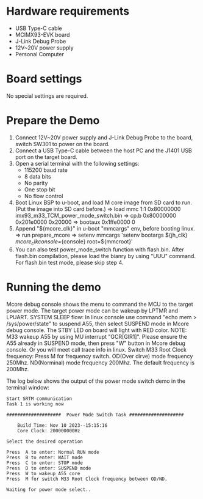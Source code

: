 Hardware requirements
=====================
- USB Type-C cable
- MCIMX93-EVK board
- J-Link Debug Probe
- 12V~20V power supply
- Personal Computer

Board settings
============
No special settings are required.

Prepare the Demo
===============
1.  Connect 12V~20V power supply and J-Link Debug Probe to the board, switch SW301 to power on the board.
2.  Connect a USB Type-C cable between the host PC and the J1401 USB port on the target board.
3.  Open a serial terminal with the following settings:
    - 115200 baud rate
    - 8 data bits
    - No parity
    - One stop bit
    - No flow control
4.  Boot Linux BSP to u-boot, and load M core image from SD card to run. (Put the image into SD card before.)
    => load mmc 1:1 0x80000000 imx93_m33_TCM_power_mode_switch.bin
    => cp.b 0x80000000 0x201e0000 0x20000
    => bootaux 0x1ffe0000 0
5.  Append "${mcore_clk}" in u-boot "mmcargs" env, before booting linux.
    => run prepare_mcore
    => setenv mmcargs 'setenv bootargs ${jh_clk} ${mcore_clk} console=${console} root=${mmcroot}'
6.  You can also test power_mode_switch function with flash.bin. After flash.bin compilation, please load the bianry by using "UUU" command.
    For flash.bin test mode, please skip step 4.

Running the demo
================
Mcore debug console shows the menu to command the MCU to the target power mode. The target power mode can be wakeup by LPTMR and LPUART.
SYSTEM SLEEP flow: In linux console use command "echo mem > /sys/power/state" to suspend A55, then select SUSPEND mode in Mcore debug console. The STBY LED on board will light with RED color.
NOTE: M33 wakeup A55 by using MU interrupt "GCR[GIR1]". Please ensure the A55 already in SUSPEND mode, then press "W" button in Mcore debug console. Or you will meet call trace info in linux.
Switch M33 Root Clock frequency: Press M for frequency switch. OD(Over dirve) mode frequency 250Mhz. ND(Norminal) mode frequency 200Mhz. The default frequency is 200Mhz.

The log below shows the output of the power mode switch demo in the terminal window:
~~~~~~~~~~~~~~~~~~~~~~~~~~~~~~~~~~~
Start SRTM communication
Task 1 is working now

####################  Power Mode Switch Task ####################

    Build Time: Nov 10 2023--15:15:16
    Core Clock: 200000000Hz

Select the desired operation

Press  A to enter: Normal RUN mode
Press  B to enter: WAIT mode
Press  C to enter: STOP mode
Press  D to enter: SUSPEND mode
Press  W to wakeup A55 core
Press  M for switch M33 Root Clock frequency between OD/ND.

Waiting for power mode select..
~~~~~~~~~~~~~~~~~~~~~~~~~~~~~~~~~~~
